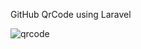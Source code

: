 GitHub QrCode using Laravel


![qrcode](https://user-images.githubusercontent.com/44749612/150319574-a66e62ac-59a6-4ee4-a53e-eb78ca7b7fb9.png)
